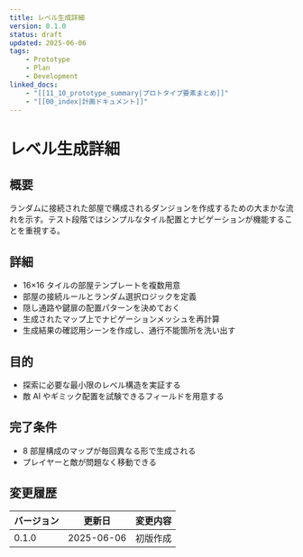 ```yaml
---
title: レベル生成詳細
version: 0.1.0
status: draft
updated: 2025-06-06
tags:
    - Prototype
    - Plan
    - Development
linked_docs:
    - "[[11_10_prototype_summary|プロトタイプ要素まとめ]]"
    - "[[00_index|計画ドキュメント]]"
---
```


# レベル生成詳細

## 概要

ランダムに接続された部屋で構成されるダンジョンを作成するための大まかな流れを示す。テスト段階ではシンプルなタイル配置とナビゲーションが機能することを重視する。

## 詳細

- 16×16 タイルの部屋テンプレートを複数用意
- 部屋の接続ルールとランダム選択ロジックを定義
- 隠し通路や鍵扉の配置パターンを決めておく
- 生成されたマップ上でナビゲーションメッシュを再計算
- 生成結果の確認用シーンを作成し、通行不能箇所を洗い出す

## 目的

- 探索に必要な最小限のレベル構造を実証する
- 敵 AI やギミック配置を試験できるフィールドを用意する

## 完了条件

- 8 部屋構成のマップが毎回異なる形で生成される
- プレイヤーと敵が問題なく移動できる

## 変更履歴

| バージョン | 更新日     | 変更内容 |
| ---------- | ---------- | -------- |
| 0.1.0      | 2025-06-06 | 初版作成 |

